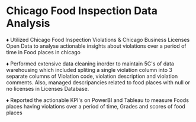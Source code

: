 # Chicago Food Inspection Data Analysis

♦ Utilized Chicago Food Inspection Violations & Chicago Business Licenses Open Data to analyse actionable insights about violations over a period of time in Food places in chicago

♦ Performed extensive data cleaning inorder to maintain 5C's of data warehousing which included spliting a single violation column into 3 separate columns of Violation code, violation description and violation comments.
Also, managed descripancies related to food places with null or no licenses in Licenses Database.

♦ Reported the actionable KPI's on PowerBI and Tableau to measure Foods places having violations over a period of time, Grades and scores of food places 
